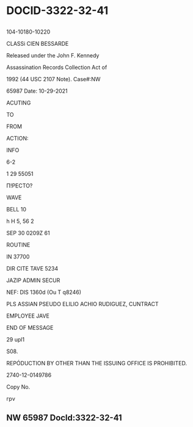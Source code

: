# DOCID-3322-32-41

##
104-10180-10220

CLASSi CIEN BESSARDE

Released under the John F. Kennedy

Assassination Records Collection Act of

1992 (44 USC 2107 Note). Case#:NW

65987 Date: 10-29-2021

ACUTING

TO

FROM

ACTION:

INFO

6-2

1 29 55051

П!РЕСТО?

WAVE

BELL 10

h H 5, 56 2

SEP 30 0209Z 61

ROUTINE

IN 37700

DIR CITE TAVE 5234

JAZIP ADMIN SECUR

NEF: DIS 1360d (Ou T q8246)

PLS ASSIAN PSEUDO ELILIO ACHIO RUDIGUEZ, CUNTRACT

EMPLOYEE JAVE

END OF MESSAGE

29 upl1

S08.

REPÓDUCTION BY OTHER THAN THE ISSUING OFFICE IS PROHIBITED.

2740-12-0149786

Copy No.

грv

NW 65987 Docld:3322-32-41
---

